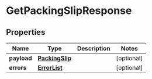 
# GetPackingSlipResponse

## Properties
Name | Type | Description | Notes
------------ | ------------- | ------------- | -------------
**payload** | [**PackingSlip**](PackingSlip.md) |  |  [optional]
**errors** | [**ErrorList**](ErrorList.md) |  |  [optional]



